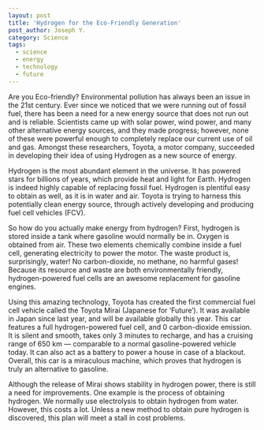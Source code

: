 ```yaml
---
layout: post
title: 'Hydrogen for the Eco-Friendly Generation'
post_author: Joseph Y.
category: Science
tags:
  - science
  - energy
  - technology
  - future
---
```


Are you Eco-friendly? Environmental pollution has always been an issue in the 21st century. Ever since we noticed that we were running out of fossil fuel, there has been a need for a new energy source that does not run out and is reliable. Scientists came up with solar power, wind power, and many other alternative energy sources, and they made progress; however, none of these were powerful enough to completely replace our current use of oil and gas. Amongst these researchers, Toyota, a motor company, succeeded in developing their idea of using Hydrogen as a new source of energy.

Hydrogen is the most abundant element in the universe. It has powered stars for billions of years, which provide heat and light for Earth. Hydrogen is indeed highly capable of replacing fossil fuel. Hydrogen is plentiful easy to obtain as well, as it is in water and air. Toyota is trying to harness this potentially clean energy source, through actively developing and producing fuel cell vehicles (FCV).

So how do you actually make energy from hydrogen? First, hydrogen is stored inside a tank where gasoline would normally be in. Oxygen is obtained from air. These two elements chemically combine inside a fuel cell, generating electricity to power the motor. The waste product is, surprisingly, water! No carbon-dioxide, no methane, no harmful gases! Because its resource and waste are both environmentally friendly, hydrogen-powered fuel cells are an awesome replacement for gasoline engines.

Using this amazing technology, Toyota has created the first commercial fuel cell vehicle called the Toyota Mirai (Japanese for ‘Future’). It was available in Japan since last year, and will be available globally this year. This car features a full hydrogen-powered fuel cell, and 0 carbon-dioxide emission. It is silent and smooth, takes only 3 minutes to recharge, and has a cruising range of 650 km — comparable to a normal gasoline-powered vehicle today. It can also act as a battery to power a house in case of a blackout. Overall, this car is a miraculous machine, which proves that hydrogen is truly an alternative to gasoline.

Although the release of Mirai shows stability in hydrogen power, there is still a need for improvements. One example is the process of obtaining hydrogen. We normally use electrolysis to obtain hydrogen from water. However, this costs a lot. Unless a new method to obtain pure hydrogen is discovered, this plan will meet a stall in cost problems.
